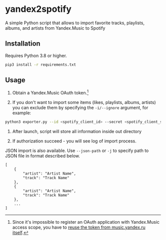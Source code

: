 # yandex2spotify

A simple Python script that allows to import favorite tracks, playlists, albums, and artists from Yandex.Music to Spotify

## Installation

Requires Python 3.8 or higher.

```bash
pip3 install -r requirements.txt
```

## Usage

1) Obtain a Yandex.Music OAuth token.[^1]

2) If you don't want to import some items (likes, playlists, albums, artists) you can exclude them by specifying the `-i/--ignore` argument, for example:
```bash
python3 exporter.py --id <spotify_client_id> --secret <spotify_client_secret> -u <spotify_username> -t <yandex_token> -i playlists albums artists
```

1) After launch, script will store all information inside out directory

2) If authorization succeed - you will see log of import process.

JSON import is also available. Use `--json-path` or `-j` to specify path to JSON file in format described below.
```
[
	{
		"artist": "Artist Name",
		"track": "Track Name"
	},
	{
		"artist": "Artist Name",
		"track": "Track Name"
	},
	...
]
```

[^1]: Since it's impossible to register an OAuth application with Yandex.Music access scope, you have to [reuse the token from music.yandex.ru itself](https://github.com/MarshalX/yandex-music-api/discussions/513).
